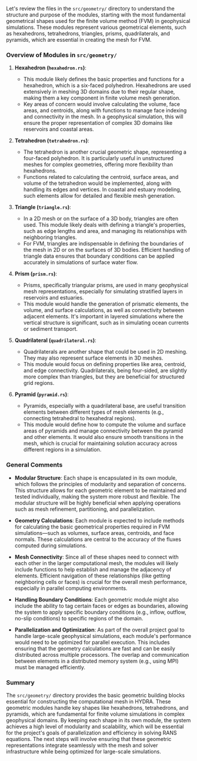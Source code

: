 Let's review the files in the `src/geometry/` directory to understand the structure and purpose of the modules, starting with the most fundamental geometrical shapes used for the finite volume method (FVM) in geophysical simulations. These modules represent various geometrical elements, such as hexahedrons, tetrahedrons, triangles, prisms, quadrilaterals, and pyramids, which are essential in creating the mesh for FVM.

### Overview of Modules in `src/geometry/`

1. **Hexahedron (`hexahedron.rs`)**:
   - This module likely defines the basic properties and functions for a hexahedron, which is a six-faced polyhedron. Hexahedrons are used extensively in meshing 3D domains due to their regular shape, making them a key component in finite volume mesh generation.
   - Key areas of concern would involve calculating the volume, face areas, and centroids, along with functions to manage face indexing and connectivity in the mesh. In a geophysical simulation, this will ensure the proper representation of complex 3D domains like reservoirs and coastal areas.

2. **Tetrahedron (`tetrahedron.rs`)**:
   - The tetrahedron is another crucial geometric shape, representing a four-faced polyhedron. It is particularly useful in unstructured meshes for complex geometries, offering more flexibility than hexahedrons.
   - Functions related to calculating the centroid, surface areas, and volume of the tetrahedron would be implemented, along with handling its edges and vertices. In coastal and estuary modeling, such elements allow for detailed and flexible mesh generation.

3. **Triangle (`triangle.rs`)**:
   - In a 2D mesh or on the surface of a 3D body, triangles are often used. This module likely deals with defining a triangle's properties, such as edge lengths and area, and managing its relationships with neighboring triangles.
   - For FVM, triangles are indispensable in defining the boundaries of the mesh in 2D or on the surfaces of 3D bodies. Efficient handling of triangle data ensures that boundary conditions can be applied accurately in simulations of surface water flow.

4. **Prism (`prism.rs`)**:
   - Prisms, specifically triangular prisms, are used in many geophysical mesh representations, especially for simulating stratified layers in reservoirs and estuaries.
   - This module would handle the generation of prismatic elements, the volume, and surface calculations, as well as connectivity between adjacent elements. It's important in layered simulations where the vertical structure is significant, such as in simulating ocean currents or sediment transport.

5. **Quadrilateral (`quadrilateral.rs`)**:
   - Quadrilaterals are another shape that could be used in 2D meshing. They may also represent surface elements in 3D meshes.
   - This module would focus on defining properties like area, centroid, and edge connectivity. Quadrilaterals, being four-sided, are slightly more complex than triangles, but they are beneficial for structured grid regions.

6. **Pyramid (`pyramid.rs`)**:
   - Pyramids, especially with a quadrilateral base, are useful transition elements between different types of mesh elements (e.g., connecting tetrahedral to hexahedral regions).
   - This module would define how to compute the volume and surface areas of pyramids and manage connectivity between the pyramid and other elements. It would also ensure smooth transitions in the mesh, which is crucial for maintaining solution accuracy across different regions in a simulation.

### General Comments

- **Modular Structure**: Each shape is encapsulated in its own module, which follows the principles of modularity and separation of concerns. This structure allows for each geometric element to be maintained and tested individually, making the system more robust and flexible. The modular structure will be highly beneficial when applying operations such as mesh refinement, partitioning, and parallelization.

- **Geometry Calculations**: Each module is expected to include methods for calculating the basic geometrical properties required in FVM simulations—such as volumes, surface areas, centroids, and face normals. These calculations are central to the accuracy of the fluxes computed during simulations.

- **Mesh Connectivity**: Since all of these shapes need to connect with each other in the larger computational mesh, the modules will likely include functions to help establish and manage the adjacency of elements. Efficient navigation of these relationships (like getting neighboring cells or faces) is crucial for the overall mesh performance, especially in parallel computing environments.

- **Handling Boundary Conditions**: Each geometric module might also include the ability to tag certain faces or edges as boundaries, allowing the system to apply specific boundary conditions (e.g., inflow, outflow, no-slip conditions) to specific regions of the domain.

- **Parallelization and Optimization**: As part of the overall project goal to handle large-scale geophysical simulations, each module's performance would need to be optimized for parallel execution. This includes ensuring that the geometry calculations are fast and can be easily distributed across multiple processors. The overlap and communication between elements in a distributed memory system (e.g., using MPI) must be managed efficiently.

### Summary

The `src/geometry/` directory provides the basic geometric building blocks essential for constructing the computational mesh in HYDRA. These geometric modules handle key shapes like hexahedrons, tetrahedrons, and pyramids, which are fundamental for finite volume simulations in complex geophysical domains. By keeping each shape in its own module, the system achieves a high level of modularity and scalability, which will be essential for the project's goals of parallelization and efficiency in solving RANS equations. The next steps will involve ensuring that these geometric representations integrate seamlessly with the mesh and solver infrastructure while being optimized for large-scale simulations.
